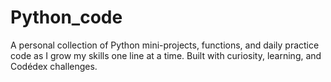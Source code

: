 # Python_code
A personal collection of Python mini-projects, functions, and daily practice code as I grow my skills one line at a time. Built with curiosity, learning, and Codédex challenges.
